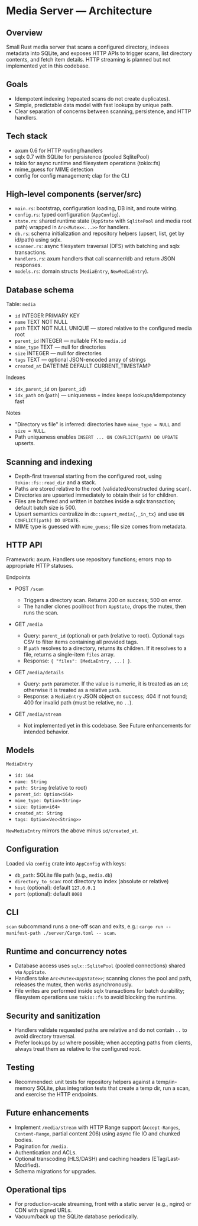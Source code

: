 # Media Server — Architecture

## Overview
Small Rust media server that scans a configured directory, indexes metadata into SQLite, and exposes HTTP APIs to trigger scans, list directory contents, and fetch item details. HTTP streaming is planned but not implemented yet in this codebase.

## Goals
- Idempotent indexing (repeated scans do not create duplicates).
- Simple, predictable data model with fast lookups by unique path.
- Clear separation of concerns between scanning, persistence, and HTTP handlers.

## Tech stack
- axum 0.6 for HTTP routing/handlers
- sqlx 0.7 with SQLite for persistence (pooled SqlitePool)
- tokio for async runtime and filesystem operations (tokio::fs)
- mime_guess for MIME detection
- config for config management; clap for the CLI

## High-level components (server/src)
- `main.rs`: bootstrap, configuration loading, DB init, and route wiring.
- `config.rs`: typed configuration (`AppConfig`).
- `state.rs`: shared runtime state (`AppState` with `SqlitePool` and media root path) wrapped in `Arc<Mutex<...>>` for handlers.
- `db.rs`: schema initialization and repository helpers (upsert, list, get by id/path) using sqlx.
- `scanner.rs`: async filesystem traversal (DFS) with batching and sqlx transactions.
- `handlers.rs`: axum handlers that call scanner/db and return JSON responses.
- `models.rs`: domain structs (`MediaEntry`, `NewMediaEntry`).

## Database schema
Table: `media`
- `id` INTEGER PRIMARY KEY
- `name` TEXT NOT NULL
- `path` TEXT NOT NULL UNIQUE    — stored relative to the configured media root
- `parent_id` INTEGER            — nullable FK to `media.id`
- `mime_type` TEXT               — null for directories
- `size` INTEGER                 — null for directories
- `tags` TEXT                    — optional JSON-encoded array of strings
- `created_at` DATETIME DEFAULT CURRENT_TIMESTAMP

Indexes
- `idx_parent_id` on (`parent_id`)
- `idx_path` on (`path`) — uniqueness + index keeps lookups/idempotency fast

Notes
- "Directory vs file" is inferred: directories have `mime_type = NULL` and `size = NULL`.
- Path uniqueness enables `INSERT ... ON CONFLICT(path) DO UPDATE` upserts.

## Scanning and indexing
- Depth-first traversal starting from the configured root, using `tokio::fs::read_dir` and a stack.
- Paths are stored relative to the root (validated/constructed during scan).
- Directories are upserted immediately to obtain their `id` for children.
- Files are buffered and written in batches inside a sqlx transaction; default batch size is 500.
- Upsert semantics centralize in `db::upsert_media{,_in_tx}` and use `ON CONFLICT(path) DO UPDATE`.
- MIME type is guessed with `mime_guess`; file size comes from metadata.

## HTTP API
Framework: axum. Handlers use repository functions; errors map to appropriate HTTP statuses.

Endpoints
- POST `/scan`
  - Triggers a directory scan. Returns 200 on success; 500 on error.
  - The handler clones pool/root from `AppState`, drops the mutex, then runs the scan.

- GET `/media`
  - Query: `parent_id` (optional) or `path` (relative to root). Optional `tags` CSV to filter items containing all provided tags.
  - If `path` resolves to a directory, returns its children. If it resolves to a file, returns a single-item `files` array.
  - Response: `{ "files": [MediaEntry, ...] }`.

- GET `/media/details`
  - Query: `path` parameter. If the value is numeric, it is treated as an `id`; otherwise it is treated as a relative `path`.
  - Response: a `MediaEntry` JSON object on success; 404 if not found; 400 for invalid path (must be relative, no `..`).

- GET `/media/stream`
  - Not implemented yet in this codebase. See Future enhancements for intended behavior.

## Models
`MediaEntry`
- `id: i64`
- `name: String`
- `path: String` (relative to root)
- `parent_id: Option<i64>`
- `mime_type: Option<String>`
- `size: Option<i64>`
- `created_at: String`
- `tags: Option<Vec<String>>`

`NewMediaEntry` mirrors the above minus `id/created_at`.

## Configuration
Loaded via `config` crate into `AppConfig` with keys:
- `db_path`: SQLite file path (e.g., `media.db`)
- `directory_to_scan`: root directory to index (absolute or relative)
- `host` (optional): default `127.0.0.1`
- `port` (optional): default `8080`

## CLI
`scan` subcommand runs a one-off scan and exits, e.g.: `cargo run --manifest-path ./server/Cargo.toml -- scan`.

## Runtime and concurrency notes
- Database access uses `sqlx::SqlitePool` (pooled connections) shared via `AppState`.
- Handlers take `Arc<Mutex<AppState>>`; scanning clones the pool and path, releases the mutex, then works asynchronously.
- File writes are performed inside sqlx transactions for batch durability; filesystem operations use `tokio::fs` to avoid blocking the runtime.

## Security and sanitization
- Handlers validate requested paths are relative and do not contain `..` to avoid directory traversal.
- Prefer lookups by `id` where possible; when accepting paths from clients, always treat them as relative to the configured root.

## Testing
- Recommended: unit tests for repository helpers against a temp/in-memory SQLite, plus integration tests that create a temp dir, run a scan, and exercise the HTTP endpoints.

## Future enhancements
- Implement `/media/stream` with HTTP Range support (`Accept-Ranges`, `Content-Range`, partial content 206) using async file IO and chunked bodies.
- Pagination for `/media`.
- Authentication and ACLs.
- Optional transcoding (HLS/DASH) and caching headers (ETag/Last-Modified).
- Schema migrations for upgrades.

## Operational tips
- For production-scale streaming, front with a static server (e.g., nginx) or CDN with signed URLs.
- Vacuum/back up the SQLite database periodically.
